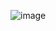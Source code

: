 ![image](https://user-images.githubusercontent.com/89828695/188305323-6c92fe91-7669-47c3-998d-d092306e93db.png)
